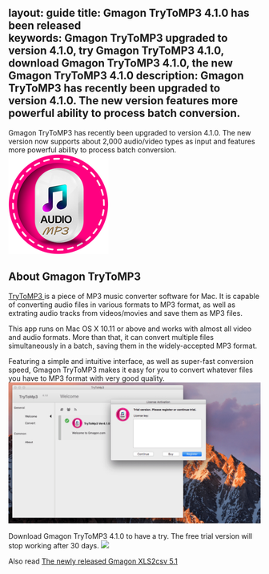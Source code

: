 layout: guide
title: Gmagon TryToMP3 4.1.0 has been released   
keywords: Gmagon TryToMP3 upgraded to version 4.1.0, try Gmagon TryToMP3 4.1.0, download Gmagon TryToMP3 4.1.0, the new Gmagon TryToMP3 4.1.0
description: Gmagon TryToMP3 has recently been upgraded to version 4.1.0. The new version features more powerful ability to process batch conversion.  
---
Gmagon TryToMP3 has recently been upgraded to version 4.1.0. The new version now supports about 2,000 audio/video types as input and features more powerful ability to process batch conversion.  
![](../img/logo_200x200.png)

## About Gmagon TryToMP3
<a href="https://gmagon.com/products/store/trytomp3/" target="_blank"> TryToMP3 </a> is a piece of MP3 music converter software for Mac. It is capable of converting audio files in various formats to MP3 format, as well as extrating audio tracks from videos/movies and save them as MP3 files.  

This app runs on Mac OS X 10.11 or above and works with almost all video and audio formats. More than that, it can convert multiple files simultaneously in a batch, saving them in the widely-accepted MP3 format. 

Featuring a simple and intuitive interface, as well as super-fast conversion speed, Gmagon TryToMP3 makes it easy for you to convert whatever files you have to MP3 format with very good quality. 
![](../../products/store/trytomp3/images/screens/trytomp3.gif)

Download Gmagon TryToMP3 4.1.0 to have a try. The free trial version will stop working after 30 days. 
<a href="https://gmagon.com/products/store/trytomp3/" target="_blank"> <img src="https://gmagon.com/asset/images/free-download.png"/></a>

Also read 
<a href="https://gmagon.com/guide/xls2csv/newly-released-xls2csv-v5.1.html" target="_blank">The newly released Gmagon XLS2csv 5.1</a>